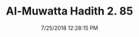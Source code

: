 ---
title        : "Al-Muwatta Hadith 2. 85"
date         : 7/25/2018 12:28:15 PM
draft        : false
type         : "hadith"
layout       : "hadith"
BookCode     : "AMH"
VolumeNumber : "2"
HadithNumber : "85"
categories  :  ["Purity - Repetition of the Prayer by a Person in a State of Major Ritual Impurity, his Doing Ghusl when He has Prayed without Remembering It, and his Washing his Garments"]
---